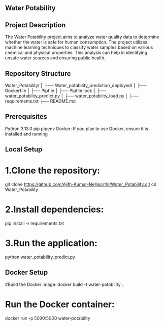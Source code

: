 ## Water Potability

## Project Description
The Water Potability project aims to analyze water quality data to determine whether the water is safe for human consumption. The project utilizes machine learning techniques to classify water samples based on various chemical and physical properties. This analysis can help in identifying unsafe water sources and ensuring public health.

## Repository Structure 
Water_Potability/
│
├── Water_potability_prediction_deployed/
│   ├── Dockerfile
│   ├── Pipfile
│   ├── Pipfile.lock
│   ├── water_potability_predict.py
│   ├── water_potability_load.py
│
├── requirements.txt
├── README.md

## Prerequisites
Python 3.13.0
pip
pipenv
Docker: If you plan to use Docker, ensure it is installed and running

## Local Setup
# 1.Clone the repository:
git clone https://github.com/Ajith-Kumar-Nelliparthi/Water_Potability.git
cd Water_Potability

# 2.Install dependencies:
pip install -r requirements.txt

# 3.Run the application:
python water_potability_predict.py

## Docker Setup
#Build the Docker image:
docker build -t water-potability .

# Run the Docker container:
docker run -p 5000:5000 water-potability

